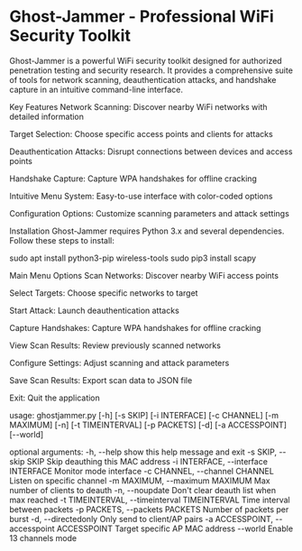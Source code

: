 # Ghost-Jammer - Professional WiFi Security Toolkit

Ghost-Jammer is a powerful WiFi security toolkit designed for authorized penetration testing and security research. It provides a comprehensive suite of tools for network scanning, deauthentication attacks, and handshake capture in an intuitive command-line interface.

Key Features
Network Scanning: Discover nearby WiFi networks with detailed information

Target Selection: Choose specific access points and clients for attacks

Deauthentication Attacks: Disrupt connections between devices and access points

Handshake Capture: Capture WPA handshakes for offline cracking

Intuitive Menu System: Easy-to-use interface with color-coded options

Configuration Options: Customize scanning parameters and attack settings

Installation
Ghost-Jammer requires Python 3.x and several dependencies. Follow these steps to install:

sudo apt install python3-pip wireless-tools
sudo pip3 install scapy

Main Menu Options
Scan Networks: Discover nearby WiFi access points

Select Targets: Choose specific networks to target

Start Attack: Launch deauthentication attacks

Capture Handshakes: Capture WPA handshakes for offline cracking

View Scan Results: Review previously scanned networks

Configure Settings: Adjust scanning and attack parameters

Save Scan Results: Export scan data to JSON file

Exit: Quit the application

usage: ghostjammer.py [-h] [-s SKIP] [-i INTERFACE] [-c CHANNEL] [-m MAXIMUM] 
                      [-n] [-t TIMEINTERVAL] [-p PACKETS] [-d] [-a ACCESSPOINT] 
                      [--world]

optional arguments:
  -h, --help            show this help message and exit
  -s SKIP, --skip SKIP  Skip deauthing this MAC address
  -i INTERFACE, --interface INTERFACE
                        Monitor mode interface
  -c CHANNEL, --channel CHANNEL
                        Listen on specific channel
  -m MAXIMUM, --maximum MAXIMUM
                        Max number of clients to deauth
  -n, --noupdate        Don't clear deauth list when max reached
  -t TIMEINTERVAL, --timeinterval TIMEINTERVAL
                        Time interval between packets
  -p PACKETS, --packets PACKETS
                        Number of packets per burst
  -d, --directedonly    Only send to client/AP pairs
  -a ACCESSPOINT, --accesspoint ACCESSPOINT
                        Target specific AP MAC address
  --world               Enable 13 channels mode


  
